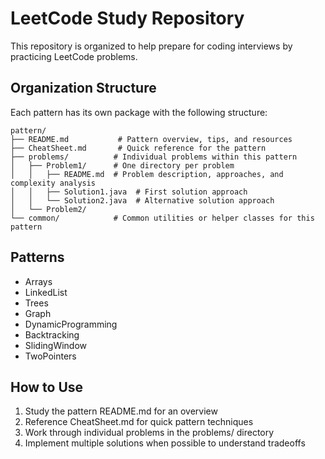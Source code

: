 # LeetCode Study Repository

This repository is organized to help prepare for coding interviews by practicing LeetCode problems.

## Organization Structure

Each pattern has its own package with the following structure:

```
pattern/
├── README.md           # Pattern overview, tips, and resources
├── CheatSheet.md       # Quick reference for the pattern
├── problems/          # Individual problems within this pattern
│   ├── Problem1/      # One directory per problem
│   │   ├── README.md  # Problem description, approaches, and complexity analysis
│   │   ├── Solution1.java  # First solution approach
│   │   └── Solution2.java  # Alternative solution approach
│   └── Problem2/
└── common/            # Common utilities or helper classes for this pattern
```

## Patterns

- Arrays
- LinkedList
- Trees
- Graph
- DynamicProgramming
- Backtracking
- SlidingWindow
- TwoPointers

## How to Use

1. Study the pattern README.md for an overview
2. Reference CheatSheet.md for quick pattern techniques
3. Work through individual problems in the problems/ directory
4. Implement multiple solutions when possible to understand tradeoffs
